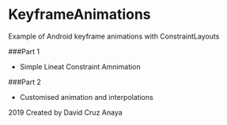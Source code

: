 # KeyframeAnimations
Example of Android keyframe animations with ConstraintLayouts

###Part 1
- Simple Lineat Constraint Amnimation

###Part 2
- Customised animation and interpolations

2019 Created by David Cruz Anaya
